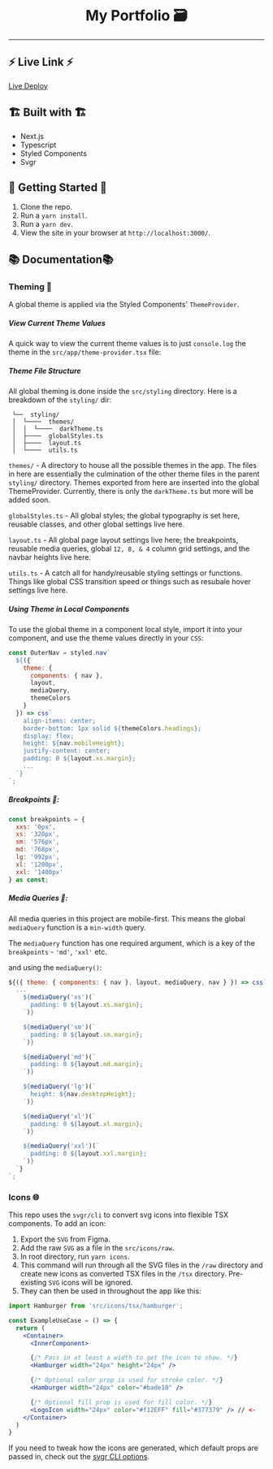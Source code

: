 <div align="center">
  <h1>My Portfolio 🗃️</h1>
</div>

---

## ⚡ Live Link ⚡

[Live Deploy](https://my-site-2-six.vercel.app/)

## 🏗️ Built with 🏗️

- Next.js
- Typescript
- Styled Components
- Svgr

## 🚦 Getting Started 🚦

1. Clone the repo.
2. Run a `yarn install`.
3. Run a `yarn dev`.
4. View the site in your browser at `http://localhost:3000/`.

## 📚 Documentation📚

### Theming 🎨

A global theme is applied via the Styled Components' `ThemeProvider`.

##### View Current Theme Values

A quick way to view the current theme values is to just `console.log` the theme in the `src/app/theme-provider.tsx` file:

##### Theme File Structure

All global theming is done inside the `src/styling` directory. Here is a breakdown of the `styling/` dir:

```
 └──  styling/
 │  └────  themes/
 │  │  └────  darkTheme.ts
 │  ├────  globalStyles.ts
 │  ├────  layout.ts
 │  └────  utils.ts
```

`themes/` - A directory to house all the possible themes in the app. The files in here are essentially the culmination of the other theme files in the parent `styling/` directory. Themes exported from here are inserted into the global ThemeProvider. Currently, there is only the `darkTheme.ts` but more will be added soon.

`globalStyles.ts` - All global styles; the global typography is set here, reusable classes, and other global settings live here.

`layout.ts` - All global page layout settings live here; the breakpoints, reusable media queries, global `12, 8, & 4` column grid settings, and the navbar heights live here.

`utils.ts` - A catch all for handy/reusable styling settings or functions. Things like global CSS transition speed or things such as resubale hover settings live here.

##### Using Theme in Local Components

To use the global theme in a component local style, import it into your component, and use the theme values directly in your `CSS`:

```jsx
const OuterNav = styled.nav`
  ${({
    theme: {
      components: { nav },
      layout,
      mediaQuery,
      themeColors
    }
  }) => css`
    align-items: center;
    border-bottom: 1px solid ${themeColors.headings};
    display: flex;
    height: ${nav.mobileHeight};
    justify-content: center;
    padding: 0 ${layout.xs.margin};
    ...
  `}
`;
```

##### Breakpoints 📐:

```jsx
const breakpoints = {
  xxs: '0px',
  xs: '320px',
  sm: '576px',
  md: '768px',
  lg: '992px',
  xl: '1200px',
  xxl: '1400px'
} as const;
```

##### Media Queries 🔎:

All media queries in this project are mobile-first. This means the global `mediaQuery` function is a `min-width` query.

The `mediaQuery` function has one required argument, which is a key of the `breakpoints` - `'md'`, `'xxl'` etc.

and using the `mediaQuery()`:

```jsx
${({ theme: { components: { nav }, layout, mediaQuery, nav } }) => css`
  ...
    ${mediaQuery('xs')(`
      padding: 0 ${layout.xs.margin};
    `)}

    ${mediaQuery('sm')(`
      padding: 0 ${layout.sm.margin};
    `)}

    ${mediaQuery('md')(`
      padding: 0 ${layout.md.margin};
    `)}

    ${mediaQuery('lg')(`
      height: ${nav.desktopHeight};
    `)}

    ${mediaQuery('xl')(`
      padding: 0 ${layout.xl.margin};
    `)}

    ${mediaQuery('xxl')(`
      padding: 0 ${layout.xxl.margin};
    `)}
  `}
`;
```

### Icons 🌐

This repo uses the `svgr/cli` to convert svg icons into flexible TSX components. To add an icon:

1. Export the `SVG` from Figma.
2. Add the raw `SVG` as a file in the `src/icons/raw`.
3. In root directory, run `yarn icons`.
4. This command will run through all the SVG files in the `/raw` directory and create new icons as converted TSX files in the `/tsx` directory. Pre-existing `SVG` icons will be ignored.
5. They can then be used in throughout the app like this:

```jsx
import Hamburger from 'src/icons/tsx/hamburger';

const ExampleUseCase = () => {
  return (
    <Container>
      <InnerComponent>

      {/* Pass in at least a width to get the icon to show. */}
      <Hamburger width="24px" height="24px" />

      {/* Optional color prop is used for stroke color. */}
      <Hamburger width="24px" color="#bade10" />

      {/* Optional fill prop is used for fill color. */}
      <LogoIcon width="24px" color="#f12EFF" fill="#377379" /> // <-
    </Container>
  )
}
```

If you need to tweak how the icons are generated, which default props are passed in, check out the [svgr CLI options](https://react-svgr.com/docs/options/).
